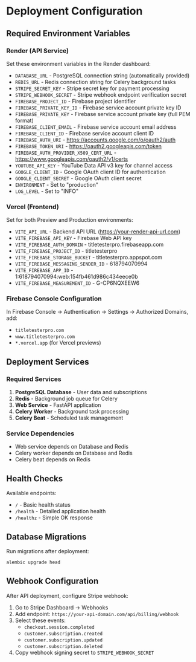 # Deployment Configuration

## Required Environment Variables

### Render (API Service)

Set these environment variables in the Render dashboard:

- `DATABASE_URL` - PostgreSQL connection string (automatically provided)
- `REDIS_URL` - Redis connection string for Celery background tasks
- `STRIPE_SECRET_KEY` - Stripe secret key for payment processing
- `STRIPE_WEBHOOK_SECRET` - Stripe webhook endpoint verification secret
- `FIREBASE_PROJECT_ID` - Firebase project identifier
- `FIREBASE_PRIVATE_KEY_ID` - Firebase service account private key ID
- `FIREBASE_PRIVATE_KEY` - Firebase service account private key (full PEM format)
- `FIREBASE_CLIENT_EMAIL` - Firebase service account email address
- `FIREBASE_CLIENT_ID` - Firebase service account client ID
- `FIREBASE_AUTH_URI` - https://accounts.google.com/o/oauth2/auth
- `FIREBASE_TOKEN_URI` - https://oauth2.googleapis.com/token
- `FIREBASE_AUTH_PROVIDER_X509_CERT_URL` - https://www.googleapis.com/oauth2/v1/certs
- `YOUTUBE_API_KEY` - YouTube Data API v3 key for channel access
- `GOOGLE_CLIENT_ID` - Google OAuth client ID for authentication
- `GOOGLE_CLIENT_SECRET` - Google OAuth client secret
- `ENVIRONMENT` - Set to "production"
- `LOG_LEVEL` - Set to "INFO"

### Vercel (Frontend)

Set for both Preview and Production environments:

- `VITE_API_URL` - Backend API URL (https://your-render-api-url.com)
- `VITE_FIREBASE_API_KEY` - Firebase Web API key
- `VITE_FIREBASE_AUTH_DOMAIN` - titletesterpro.firebaseapp.com
- `VITE_FIREBASE_PROJECT_ID` - titletesterpro
- `VITE_FIREBASE_STORAGE_BUCKET` - titletesterpro.appspot.com
- `VITE_FIREBASE_MESSAGING_SENDER_ID` - 618794070994
- `VITE_FIREBASE_APP_ID` - 1:618794070994:web:154fb461d986c434eece0b
- `VITE_FIREBASE_MEASUREMENT_ID` - G-CP6NQXEEW6

### Firebase Console Configuration

In Firebase Console → Authentication → Settings → Authorized Domains, add:

- `titletesterpro.com`
- `www.titletesterpro.com`  
- `*.vercel.app` (for Vercel previews)

## Deployment Services

### Required Services
1. **PostgreSQL Database** - User data and subscriptions
2. **Redis** - Background job queue for Celery
3. **Web Service** - FastAPI application
4. **Celery Worker** - Background task processing
5. **Celery Beat** - Scheduled task management

### Service Dependencies
- Web service depends on Database and Redis
- Celery worker depends on Database and Redis
- Celery beat depends on Redis

## Health Checks

Available endpoints:
- `/` - Basic health status
- `/health` - Detailed application health
- `/healthz` - Simple OK response

## Database Migrations

Run migrations after deployment:
```bash
alembic upgrade head
```

## Webhook Configuration

After API deployment, configure Stripe webhook:
1. Go to Stripe Dashboard → Webhooks
2. Add endpoint: `https://your-api-domain.com/api/billing/webhook`
3. Select these events:
   - `checkout.session.completed`
   - `customer.subscription.created`
   - `customer.subscription.updated`
   - `customer.subscription.deleted`
4. Copy webhook signing secret to `STRIPE_WEBHOOK_SECRET`